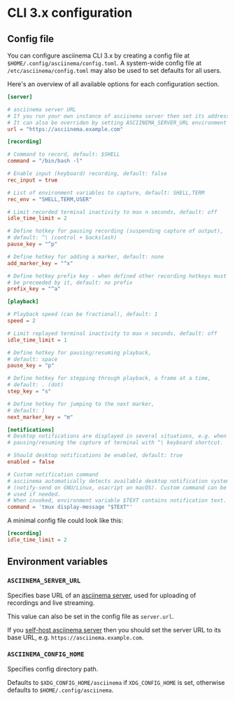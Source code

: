 # CLI 3.x configuration

## Config file

You can configure asciinema CLI 3.x by creating a config file at
`$HOME/.config/asciinema/config.toml`. A system-wide config file at
`/etc/asciinema/config.toml` may also be used to set defaults for all users.

Here's an overview of all available options for each configuration section.

```toml title="~/.config/asciinema/config.toml"
[server]

# asciinema server URL
# If you run your own instance of asciinema server then set its address here
# It can also be overriden by setting ASCIINEMA_SERVER_URL environment variable
url = "https://asciinema.example.com"

[recording]

# Command to record, default: $SHELL
command = "/bin/bash -l"

# Enable input (keyboard) recording, default: false
rec_input = true

# List of environment variables to capture, default: SHELL,TERM
rec_env = "SHELL,TERM,USER"

# Limit recorded terminal inactivity to max n seconds, default: off
idle_time_limit = 2

# Define hotkey for pausing recording (suspending capture of output),
# default: ^\ (control + backslash)
pause_key = "^p"

# Define hotkey for adding a marker, default: none
add_marker_key = "^x"

# Define hotkey prefix key - when defined other recording hotkeys must
# be preceeded by it, default: no prefix
prefix_key = "^a"

[playback]

# Playback speed (can be fractional), default: 1
speed = 2

# Limit replayed terminal inactivity to max n seconds, default: off
idle_time_limit = 1

# Define hotkey for pausing/resuming playback,
# default: space
pause_key = "p"

# Define hotkey for stepping through playback, a frame at a time,
# default: . (dot)
step_key = "s"

# Define hotkey for jumping to the next marker,
# default: ]
next_marker_key = "m"

[notifications]
# Desktop notifications are displayed in several situations, e.g. when
# pausing/resuming the capture of terminal with ^\ keyboard shortcut.

# Should desktop notifications be enabled, default: true
enabled = false

# Custom notification command
# asciinema automatically detects available desktop notification system
# (notify-send on GNU/Linux, osacript on macOS). Custom command can be
# used if needed.
# When invoked, environment variable $TEXT contains notification text.
command = 'tmux display-message "$TEXT"'
```

A minimal config file could look like this:

```toml
[recording]
idle_time_limit = 2
```

## Environment variables

### `ASCIINEMA_SERVER_URL`

Specifies base URL of an [asciinema server](../../server/index.md), used for
uploading of recordings and live streaming.

This value can also be set in the config file as `server.url`.

If you [self-host asciinema server](../../server/self-hosting/index.md) then you
should set the server URL to its base URL, e.g.
`https://asciinema.example.com`.

### `ASCIINEMA_CONFIG_HOME`

Specifies config directory path.

Defaults to `$XDG_CONFIG_HOME/asciinema` if `XDG_CONFIG_HOME` is set, otherwise
defaults to `$HOME/.config/asciinema`.
